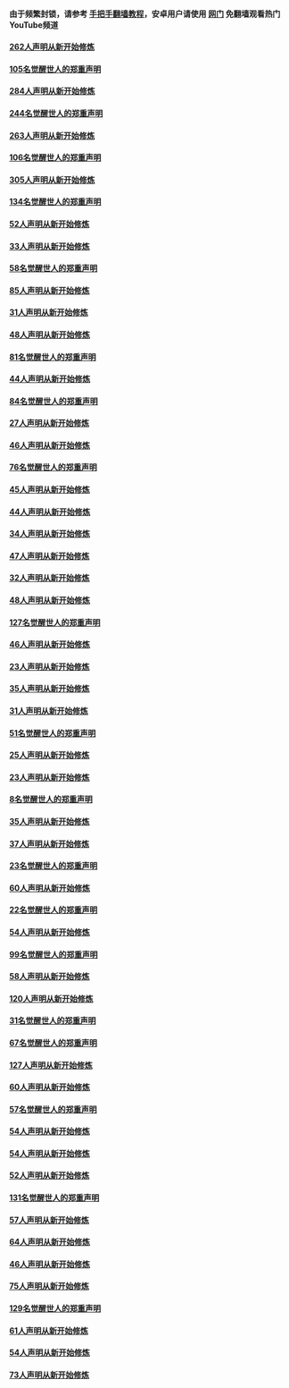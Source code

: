 #### 由于频繁封锁，请参考 [手把手翻墙教程](https://github.com/gfw-breaker/guides/wiki/)，安卓用户请使用 [网门](https://github.com/gfw-breaker/nogfw/blob/master/dl.md?t=04111200) 免翻墙观看热门YouTube频道 

#### [262人声明从新开始修炼](../pages/91/423004.md?t=04111200) 

#### [105名觉醒世人的郑重声明](../pages/91/423003.md?t=04111200) 

#### [284人声明从新开始修炼](../pages/91/422707.md?t=04111200) 

#### [244名觉醒世人的郑重声明](../pages/91/422706.md?t=04111200) 

#### [263人声明从新开始修炼](../pages/91/422553.md?t=04111200) 

#### [106名觉醒世人的郑重声明](../pages/91/422552.md?t=04111200) 

#### [305人声明从新开始修炼](../pages/91/422153.md?t=04111200) 

#### [134名觉醒世人的郑重声明](../pages/91/422152.md?t=04111200) 

#### [52人声明从新开始修炼](../pages/91/421846.md?t=04111200) 

#### [33人声明从新开始修炼](../pages/91/421804.md?t=04111200) 

#### [58名觉醒世人的郑重声明](../pages/91/421845.md?t=04111200) 

#### [85人声明从新开始修炼](../pages/91/421769.md?t=04111200) 

#### [31人声明从新开始修炼](../pages/91/421763.md?t=04111200) 

#### [48人声明从新开始修炼](../pages/91/421605.md?t=04111200) 

#### [81名觉醒世人的郑重声明](../pages/91/421656.md?t=04111200) 

#### [44人声明从新开始修炼](../pages/91/421544.md?t=04111200) 

#### [84名觉醒世人的郑重声明](../pages/91/421543.md?t=04111200) 

#### [27人声明从新开始修炼](../pages/91/421465.md?t=04111200) 

#### [46人声明从新开始修炼](../pages/91/421454.md?t=04111200) 

#### [76名觉醒世人的郑重声明](../pages/91/421453.md?t=04111200) 

#### [45人声明从新开始修炼](../pages/91/421452.md?t=04111200) 

#### [44人声明从新开始修炼](../pages/91/421422.md?t=04111200) 

#### [34人声明从新开始修炼](../pages/91/421322.md?t=04111200) 

#### [47人声明从新开始修炼](../pages/91/421264.md?t=04111200) 

#### [32人声明从新开始修炼](../pages/91/421225.md?t=04111200) 

#### [48人声明从新开始修炼](../pages/91/421202.md?t=04111200) 

#### [127名觉醒世人的郑重声明](../pages/91/421224.md?t=04111200) 

#### [46人声明从新开始修炼](../pages/91/421203.md?t=04111200) 

#### [23人声明从新开始修炼](../pages/91/421138.md?t=04111200) 

#### [35人声明从新开始修炼](../pages/91/421122.md?t=04111200) 

#### [31人声明从新开始修炼](../pages/91/421081.md?t=04111200) 

#### [51名觉醒世人的郑重声明](../pages/91/421080.md?t=04111200) 

#### [25人声明从新开始修炼](../pages/91/421020.md?t=04111200) 

#### [23人声明从新开始修炼](../pages/91/420884.md?t=04111200) 

#### [8名觉醒世人的郑重声明](../pages/91/420883.md?t=04111200) 

#### [35人声明从新开始修炼](../pages/91/420809.md?t=04111200) 

#### [37人声明从新开始修炼](../pages/91/420766.md?t=04111200) 

#### [23名觉醒世人的郑重声明](../pages/91/420765.md?t=04111200) 

#### [60人声明从新开始修炼](../pages/91/420727.md?t=04111200) 

#### [22名觉醒世人的郑重声明](../pages/91/420726.md?t=04111200) 

#### [54人声明从新开始修炼](../pages/91/420529.md?t=04111200) 

#### [99名觉醒世人的郑重声明](../pages/91/420528.md?t=04111200) 

#### [58人声明从新开始修炼](../pages/91/420198.md?t=04111200) 

#### [120人声明从新开始修炼](../pages/91/420141.md?t=04111200) 

#### [31名觉醒世人的郑重声明](../pages/91/420197.md?t=04111200) 

#### [67名觉醒世人的郑重声明](../pages/91/420140.md?t=04111200) 

#### [127人声明从新开始修炼](../pages/91/420082.md?t=04111200) 

#### [60人声明从新开始修炼](../pages/91/420081.md?t=04111200) 

#### [57名觉醒世人的郑重声明](../pages/91/420080.md?t=04111200) 

#### [54人声明从新开始修炼](../pages/91/419533.md?t=04111200) 

#### [54人声明从新开始修炼](../pages/91/419532.md?t=04111200) 

#### [52人声明从新开始修炼](../pages/91/419531.md?t=04111200) 

#### [131名觉醒世人的郑重声明](../pages/91/419530.md?t=04111200) 

#### [57人声明从新开始修炼](../pages/91/419430.md?t=04111200) 

#### [64人声明从新开始修炼](../pages/91/419429.md?t=04111200) 

#### [46人声明从新开始修炼](../pages/91/419428.md?t=04111200) 

#### [75人声明从新开始修炼](../pages/91/419427.md?t=04111200) 

#### [129名觉醒世人的郑重声明](../pages/91/419426.md?t=04111200) 

#### [61人声明从新开始修炼](../pages/91/419198.md?t=04111200) 

#### [54人声明从新开始修炼](../pages/91/419197.md?t=04111200) 

#### [73人声明从新开始修炼](../pages/91/419196.md?t=04111200) 

